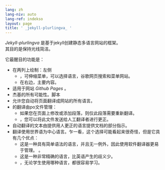 ```yaml
---
lang: zh
lang-niv: auto
lang-ref: indekso
layout: page
title: ' _jekyll-plurlingva_ '
---
```


 _Jekyll-plurlingva_ 是基于jekyll创建静态多语言网站的框架。  
其目的是保持光线简洁。

它最醒目的功能是：
 * 在两列上绘制：左侧
   * ，可伸缩菜单，可以选择语言，谷歌网页搜索和菜单网站。
   * 在右边，主要内容。
 * 适用于网站 _Github Pages_ 。
 * 杰基的所有可能性。脚本
 * 允许您自动将页面翻译成网站的所有语言。
 * 的翻译由po文件管理：
   * 如果您在页面上修改或添加段落，则仅此段落需要重新翻译。
   * ，您可以将此文件发送给人工翻译者进行更正。
 * 自动翻译的文本由提供用人更正的语言提供文档的部分指示。
 * 翻译使用世界语为中心语言。乍一看，这个选择可能看起来很奇怪，但是它具有几个优点：
   * 这是一种具有简单语法的语言，并且无一例外，因此使用软件翻译器更易于管理。 。
   * 这是一种非常精确的语言，比英语产生的歧义少。
   * ，无论学生使用哪种语言，都很容易学习。


